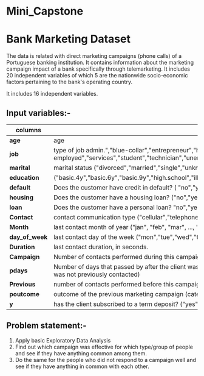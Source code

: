 # Mini_Capstone
# Bank Marketing Dataset

The data is related with direct marketing campaigns (phone calls) of a Portuguese banking institution. It contains information about the marketing campaign impact of a bank specifically through telemarketing. It includes 20 independent variables of which 5 are the nationwide socio-economic factors pertaining to the bank's operating country. 
 
 It includes 16 independent variables.


## Input variables:-

| columns | Description |
| --- | --- |
| **age** | age | 
| **job** | type of job admin.","blue-collar","entrepreneur","housemaid","management","retired","self employed","services","student","technician","unemployed","unknown") | 
| **marital**  |  marital status ("divorced","married","single","unknown"; note: "divorced" means divorced or widowed)
| **education** | ("basic.4y","basic.6y","basic.9y","high.school","illiterate","professional.course","university.degree","unknown") | 
| **default** | Does the customer have credit in default? ( "no","yes","unknown") | 
| **housing** |  Does the customer have a housing loan? ("no","yes","unknown") | 
| **loan** |  Does the customer have a personal loan? "no","yes","unknown") | 
| **Contact** |  contact communication type ("cellular","telephone")  | 
| **Month** |  last contact month of year ("jan", "feb", "mar", ..., "nov", "dec") | 
| **day_of_week** |  last contact day of the week ("mon","tue","wed","thu","fri") | 
| **Duration** |  last contact duration, in seconds. | 
| **Campaign** |  Number of contacts performed during this campaign and for this client includes last contact | 
| **pdays** |  Number of days that passed by after the client was last contacted from a previous campaign (999 means client was not previously contacted) | 
| **Previous** |  number of contacts performed before this campaign and for this client | 
| **poutcome** |  outcome of the previous marketing campaign (categorical: "failure","nonexistent","success") | 
| **y**  |  has the client subscribed to a term deposit? ("yes","no") | 



## Problem statement:-

1. Apply basic Exploratory Data Analysis 
2. Find out which campaign was effective for which type/group of people and see if they have anything common among them.
3. Do the same for the people who did not respond to a campaign well and see if they have anything in common with each other.

